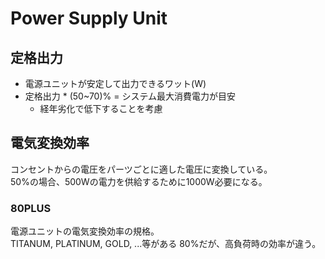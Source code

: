 # Power Supply Unit

## 定格出力

* 電源ユニットが安定して出力できるワット(W)
* 定格出力 * (50~70)% = システム最大消費電力が目安
  * 経年劣化で低下することを考慮

## 電気変換効率

コンセントからの電圧をパーツごとに適した電圧に変換している。  
50%の場合、500Wの電力を供給するために1000W必要になる。

### 80PLUS

電源ユニットの電気変換効率の規格。  
TITANUM, PLATINUM, GOLD, ...等がある
80%だが、高負荷時の効率が違う。
